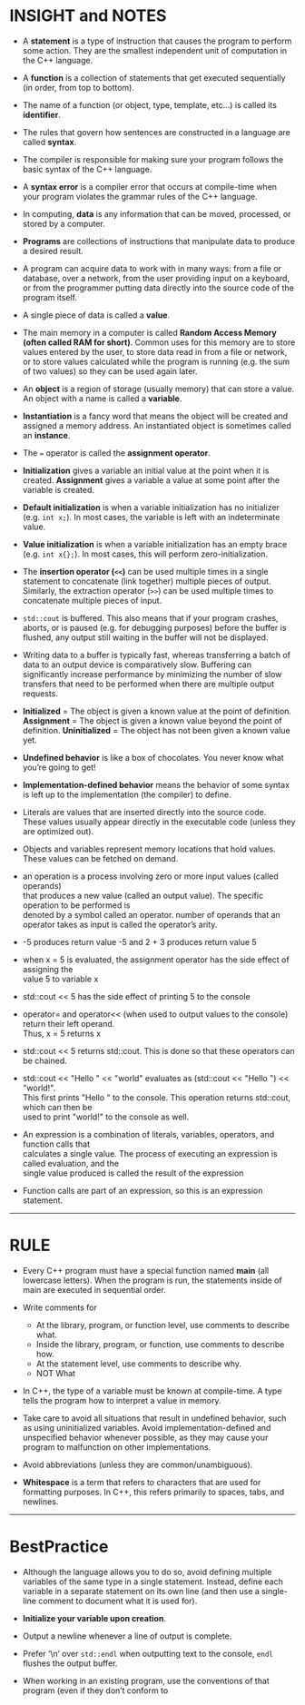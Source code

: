 # INSIGHT and NOTES

- A **statement** is a type of instruction that causes the program to perform some
  action. They are the smallest independent unit of computation in the C++ language.

- A **function** is a collection of statements that get executed sequentially (in
  order, from top to bottom).

- The name of a function (or object, type, template, etc…) is called its
  **identifier**.
- The rules that govern how sentences are constructed in a language are called
  **syntax**.

- The compiler is responsible for making sure your program follows the basic
  syntax of the C++ language.

- A **syntax error** is a compiler error that occurs at compile-time when your
  program violates the grammar rules of the C++ language.

- In computing, **data** is any information that can be moved, processed, or
  stored by a computer.
- **Programs** are collections of instructions that manipulate data to produce a
  desired result.
- A program can acquire data to work with in many ways: from a file or database,
  over a network, from the user providing input on a keyboard, or from the
  programmer putting data directly into the source code of the program itself.

- A single piece of data is called a **value**.

- The main memory in a computer is called **Random Access Memory (often called
  RAM for short)**. Common uses for this memory are to store values entered by
  the user, to store data read in from a file or network, or to store values
  calculated while the program is running (e.g. the sum of two values) so they
  can be used again later.

- An **object** is a region of storage (usually memory) that can store a value.
  An object with a name is called a **variable**.

- **Instantiation** is a fancy word that means the object will be created and
  assigned a memory address. An instantiated object is sometimes called an
  **instance**.
- The `=` operator is called the **assignment operator**.

- **Initialization** gives a variable an initial value at the point when it is
  created. **Assignment** gives a variable a value at some point after the
  variable is created.

- **Default initialization** is when a variable initialization has no initializer
  (e.g. `int x;`). In most cases, the variable is left with an indeterminate
  value.

- **Value initialization** is when a variable initialization has an empty brace
  (e.g. `int x{};`). In most cases, this will perform zero-initialization.

- The **insertion operator (`<<`)** can be used multiple times in a single
  statement to concatenate (link together) multiple pieces of output. Similarly,
  the extraction operator (`>>`) can be used multiple times to concatenate
  multiple pieces of input.
- `std::cout` is buffered. This also means that if your program crashes,
  aborts, or is paused (e.g. for debugging purposes) before the buffer is
  flushed, any output still waiting in the buffer will not be displayed.

- Writing data to a buffer is typically fast, whereas transferring a batch of
  data to an output device is comparatively slow. Buffering can significantly
  increase performance by minimizing the number of slow transfers that need to
  be performed when there are multiple output requests.

- **Initialized** = The object is given a known value at the point of definition.
  **Assignment** = The object is given a known value beyond the point of
  definition.
  **Uninitialized** = The object has not been given a known value yet.

- **Undefined behavior** is like a box of chocolates. You never know what you’re
  going to get!
- **Implementation-defined behavior** means the behavior of some syntax is left up
  to the implementation (the compiler) to define.

- Literals are values that are inserted directly into the source code.  
These values usually appear directly in the executable code (unless they are optimized out).

- Objects and variables represent memory locations that hold values.  
These values can be fetched on demand.

- an operation is a process involving zero or more input values (called operands)  
that produces a new value (called an output value). The specific operation to be performed is  
denoted by a symbol called an operator.
 number of operands that an operator takes as input is called the operator’s arity.

- -5 produces return value -5 and 2 + 3 produces return value 5
-  when x = 5 is evaluated, the assignment operator has the side effect of assigning the  
value 5 to variable x
- std::cout << 5 has the side effect of printing 5 to the console
- operator= and operator<< (when used to output values to the console) return their left operand.  
Thus, x = 5 returns x
- std::cout << 5 returns std::cout. This is done so that these operators can be chained.
- std::cout << "Hello " << "world" evaluates as (std::cout << "Hello ") << "world!".  
This first prints "Hello " to the console. This operation returns std::cout, which can then be  
used to print "world!" to the console as well.

- An expression is a combination of literals, variables, operators, and function calls that  
calculates a single value. The process of executing an expression is called evaluation, and the  
single value produced is called the result of the expression

- Function calls are part of an expression, so this is an expression statement.



---

# RULE

- Every C++ program must have a special function named **main** (all lowercase
  letters). When the program is run, the statements inside of main are executed
  in sequential order.

- Write comments for
  - At the library, program, or function level, use comments to describe what.
  - Inside the library, program, or function, use comments to describe how.
  - At the statement level, use comments to describe why.
  - NOT What

- In C++, the type of a variable must be known at compile-time. A type tells the
  program how to interpret a value in memory.

- Take care to avoid all situations that result in undefined behavior, such as
  using uninitialized variables. Avoid implementation-defined and unspecified
  behavior whenever possible, as they may cause your program to malfunction on
  other implementations.

- Avoid abbreviations (unless they are common/unambiguous).

- **Whitespace** is a term that refers to characters that are used for formatting
  purposes. In C++, this refers primarily to spaces, tabs, and newlines.

---

# BestPractice

- Although the language allows you to do so, avoid defining multiple variables
  of the same type in a single statement. Instead, define each variable in a
  separate statement on its own line (and then use a single-line comment to
  document what it is used for).

- **Initialize your variable upon creation**.

- Output a newline whenever a line of output is complete.

- Prefer ‘\n’ over `std::endl` when outputting text to the console, `endl`
  flushes the output buffer.
- When working in an existing program, use the conventions of that program (even
  if they don’t conform to
